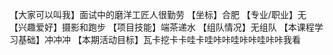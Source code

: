 【大家可以叫我】面试中的磨洋工匠人很勤劳
【坐标】合肥
【专业/职业】无
【兴趣爱好】摄影和跑步
【项目技能】端茶递水
【组队情况】无组队
【本课程学习基础】冲冲冲
【本期活动目标】瓦卡挖卡卡哇卡哇咔咔哇咔咔哇咔咔我看